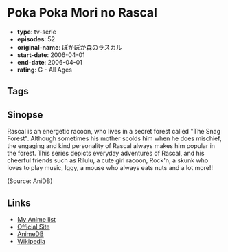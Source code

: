 # Poka Poka Mori no Rascal

-   **type**: tv-serie
-   **episodes**: 52
-   **original-name**: ぽかぽか森のラスカル
-   **start-date**: 2006-04-01
-   **end-date**: 2006-04-01
-   **rating**: G - All Ages

## Tags

## Sinopse

Rascal is an energetic racoon, who lives in a secret forest called "The Snag Forest".
Although sometimes his mother scolds him when he does mischief, the engaging and kind personality of Rascal always makes him popular in the forest.
This series depicts everyday adventures of Rascal, and his cheerful friends such as Rilulu, a cute girl racoon, Rock'n, a skunk who loves to play music, Iggy, a mouse who always eats nuts and a lot more!!

(Source: AniDB)

## Links

-   [My Anime list](https://myanimelist.net/anime/17613/Poka_Poka_Mori_no_Rascal)
-   [Official Site](http://www.nippon-animation.co.jp/pocapoca/)
-   [AnimeDB](http://anidb.info/perl-bin/animedb.pl?show=anime&aid=4312)
-   [Wikipedia](http://ja.wikipedia.org/wiki/%E3%81%BD%E3%81%8B%E3%81%BD%E3%81%8B%E6%A3%AE%E3%81%AE%E3%83%A9%E3%82%B9%E3%82%AB%E3%83%AB)
